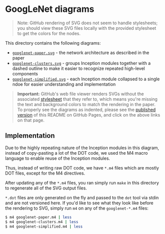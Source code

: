 # GoogLeNet diagrams

> Note: GitHub rendering of SVG does not seem to handle stylesheets; you should
> view these SVG files locally with the provided stylesheet to get the colors
> for the nodes.

This directory contains the following diagrams:

* [`googlenet-paper.svg`](googlenet-paper.svg) - the network architecture as
  described in the paper
* [`googlenet-clusters.svg`](googlenet-clusters.svg) - groups Inception modules
  together with a dashed outline to make it easier to recognize repeated
  high-level components
* [`googlenet-simplified.svg`](googlenet-simplified.svg) - each Inception module
  collapsed to a single ndoe for easier understanding and implementation

> **Important:** GitHub's web file viewer renders SVGs without the associated
> [stylesheet] that they refer to, which means you're missing the text and
> background colors to match the rendering in the paper. To properly see the
> diagrams as indented, please see the [published version] of this README on
> GitHub Pages, and click on the above links on that page.

## Implementation

Due to the highly repeating nature of the Inception modules in this diagram,
instead of copy-pasting a lot of the DOT code, we used the M4 macro language to
enable reuse of the Inception modules.

Thus, instead of writing raw DOT code, we have `*.m4` files which are mostly DOT
files, except for the M4 directives.

After updating any of the `*.m4` files, you ran simply run `make` in this
directory to regenerate all of the SVG output files.

`*.dot` files are only generated on the fly and passed to the `dot` tool via
stdin and are not versioned here. If you'd like to see what they look like
before the rendering to SVG, simply run `m4` on any of the `googlenet-*.m4`
files:

```sh
$ m4 googlenet-paper.m4 | less
$ m4 googlenet-clusters.m4 | less
$ m4 googlenet-simplified.m4 | less
```

[stylesheet]: googlenet.css
[published version]: https://mbrukman.github.io/reimplementing-ml-papers/googlenet/diagrams
